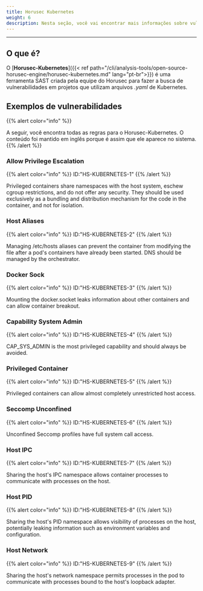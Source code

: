 ```yaml
---
title: Horusec Kubernetes
weight: 6
description: Nesta seção, você vai encontrar mais informações sobre vulnerabilidades que o Horusec encontra em projetos Kubernetes.
---
```


---

## **O que é?**

O [**Horusec-Kubernetes**]({{< ref path="/cli/analysis-tools/open-source-horusec-engine/horusec-kubernetes.md" lang="pt-br">}}) é uma ferramenta SAST criada pela equipe do Horusec para fazer a busca de vulnerabilidades em projetos que utilizam arquivos _.yaml_ de Kubernetes.

## **Exemplos de vulnerabilidades**

{{% alert color="info" %}}

A seguir, você encontra todas as regras para o Horusec-Kubernetes. O conteúdo foi mantido em inglês porque é assim que ele aparece no sistema. 
{{% /alert %}}

### **Allow Privilege Escalation**
{{% alert color="info" %}}
ID:"HS-KUBERNETES-1"
{{% /alert %}}

Privileged containers share namespaces with the host system, eschew cgroup restrictions, and do not offer any security. They should be used exclusively as a bundling and distribution mechanism for the code in the container, and not for isolation.

### **Host Aliases**
{{% alert color="info" %}}
ID:"HS-KUBERNETES-2"
{{% /alert %}}

Managing /etc/hosts aliases can prevent the container from modifying the file after a pod's containers have already been started. DNS should be managed by the orchestrator.

### **Docker Sock**
{{% alert color="info" %}}
ID:"HS-KUBERNETES-3"
{{% /alert %}}

Mounting the docker.socket leaks information about other containers and can allow container breakout.

### **Capability System Admin**
{{% alert color="info" %}}
ID:"HS-KUBERNETES-4"
{{% /alert %}}

CAP\_SYS\_ADMIN is the most privileged capability and should always be avoided.

### **Privileged Container**
{{% alert color="info" %}}
ID:"HS-KUBERNETES-5"
{{% /alert %}}

Privileged containers can allow almost completely unrestricted host access.

### **Seccomp Unconfined**
{{% alert color="info" %}}
ID:"HS-KUBERNETES-6"
{{% /alert %}}

Unconfined Seccomp profiles have full system call access.

### **Host IPC**
{{% alert color="info" %}}
ID:"HS-KUBERNETES-7"
{{% /alert %}}

Sharing the host's IPC namespace allows container processes to communicate with processes on the host.

### **Host PID**
{{% alert color="info" %}}
ID:"HS-KUBERNETES-8"
{{% /alert %}}

Sharing the host's PID namespace allows visibility of processes on the host, potentially leaking information such as environment variables and configuration.

### **Host Network**
{{% alert color="info" %}}
ID:"HS-KUBERNETES-9"
{{% /alert %}}

Sharing the host's network namespace permits processes in the pod to communicate with processes bound to the host's loopback adapter.

